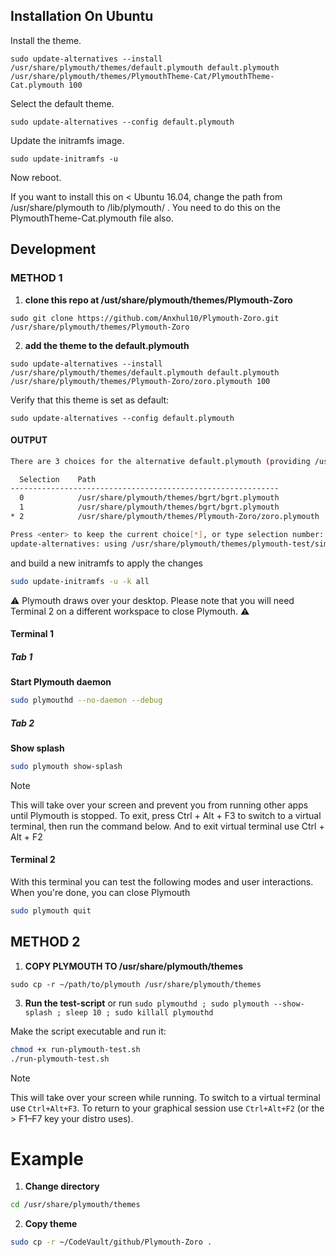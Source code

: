 ## Installation On Ubuntu

Install the theme.

    sudo update-alternatives --install /usr/share/plymouth/themes/default.plymouth default.plymouth /usr/share/plymouth/themes/PlymouthTheme-Cat/PlymouthTheme-Cat.plymouth 100

Select the default theme.

    sudo update-alternatives --config default.plymouth

Update the initramfs image.

    sudo update-initramfs -u

Now reboot.

If you want to install this on < Ubuntu 16.04, change the path from /usr/share/plymouth to /lib/plymouth/ . You need to do this on the PlymouthTheme-Cat.plymouth file also.

## Development

### METHOD 1
1. **clone this repo at /ust/share/plymouth/themes/Plymouth-Zoro**
```
sudo git clone https://github.com/Anxhul10/Plymouth-Zoro.git /usr/share/plymouth/themes/Plymouth-Zoro
```
2. **add the theme to the default.plymouth**
```
sudo update-alternatives --install /usr/share/plymouth/themes/default.plymouth default.plymouth /usr/share/plymouth/themes/Plymouth-Zoro/zoro.plymouth 100
```

Verify that this theme is set as default:
```
sudo update-alternatives --config default.plymouth
```
#### OUTPUT
```bash 
There are 3 choices for the alternative default.plymouth (providing /usr/share/plymouth/themes/default.plymouth).

  Selection    Path                                                                     Priority   Status
------------------------------------------------------------
  0            /usr/share/plymouth/themes/bgrt/bgrt.plymouth                             110       auto mode
  1            /usr/share/plymouth/themes/bgrt/bgrt.plymouth                             110       manual mode
* 2            /usr/share/plymouth/themes/Plymouth-Zoro/zoro.plymouth            100       manual mode

Press <enter> to keep the current choice[*], or type selection number: 3
update-alternatives: using /usr/share/plymouth/themes/plymouth-test/simple-image.plymouth to provide /usr/share/plymouth/themes/default.plymouth (default.plymouth) in manual mode

```

and build a new initramfs to apply the changes

```bash
sudo update-initramfs -u -k all
```

⚠️ Plymouth draws over your desktop. Please note that you will need Terminal 2 on a different workspace to close Plymouth. ⚠️

#### Terminal 1

##### Tab 1

**Start Plymouth daemon**

```bash
sudo plymouthd --no-daemon --debug
```

##### Tab 2

**Show splash**

```bash
sudo plymouth show-splash
```
> [!NOTE]
> This will take over your screen and prevent you from running other apps until Plymouth is stopped.
> To exit, press Ctrl + Alt + F3 to switch to a virtual terminal, then run the command below.
> And to exit virtual terminal use Ctrl + Alt + F2


#### Terminal 2

With this terminal you can test the following modes and user interactions.
When you're done, you can close Plymouth

```bash
sudo plymouth quit
```
## METHOD 2

1. **COPY PLYMOUTH TO /usr/share/plymouth/themes**
```
sudo cp -r ~/path/to/plymouth /usr/share/plymouth/themes
```
3. **Run the test-script** or run ``` sudo plymouthd ; sudo plymouth --show-splash ; sleep 10 ; sudo killall plymouthd ```

Make the script executable and run it:

```bash
chmod +x run-plymouth-test.sh
./run-plymouth-test.sh
```

> [!NOTE]
> This will take over your screen while running. To switch to a virtual terminal use `Ctrl+Alt+F3`. To return to your graphical session use `Ctrl+Alt+F2` (or the > F1–F7 key your distro uses).

# Example

1. **Change directory**

```bash
cd /usr/share/plymouth/themes
```

2. **Copy theme**

```bash
sudo cp -r ~/CodeVault/github/Plymouth-Zoro .
```

